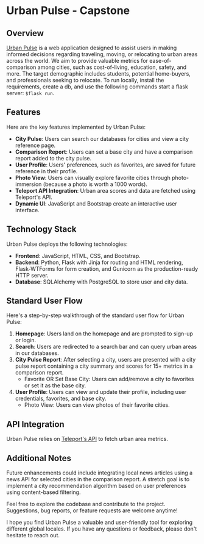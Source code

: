 # Urban Pulse - Capstone

## Overview
[Urban Pulse](https://urbanpulse.onrender.com) is a web application designed to assist users in making informed decisions regarding traveling, moving, or relocating to urban areas across the world. We aim to provide valuable metrics for ease-of-comparison among cities, such as cost-of-living, education, safety, and more. The target demographic includes students, potential home-buyers, and professionals seeking to relocate. To run locally, install the requirements, create a db, and use the following commands start a flask server: `$flask run`.

## Features
Here are the key features implemented by Urban Pulse:
- **City Pulse**: Users can search our databases for cities and view a city reference page.
- **Comparison Report**: Users can set a base city and have a comparison report added to the city pulse.
- **User Profile**: Users' preferences, such as favorites, are saved for future reference in their profile.
- **Photo View**: Users can visually explore favorite cities through photo-immersion (because a photo is worth a 1000 words).
- **Teleport API Integration**: Urban area scores and data are fetched using Teleport's API.
- **Dynamic UI**: JavaScript and Bootstrap create an interactive user interface.

## Technology Stack
Urban Pulse deploys the following technologies:
- **Frontend**: JavaScript, HTML, CSS, and Bootstrap.
- **Backend**: Python, Flask with Jinja for routing and HTML rendering, Flask-WTForms for form creation, and Gunicorn as the production-ready HTTP server.
- **Database**: SQLAlchemy with PostgreSQL to store user and city data.

## Standard User Flow
Here's a step-by-step walkthrough of the standard user flow for Urban Pulse:
1. **Homepage**: Users land on the homepage and are prompted to sign-up or login.
2. **Search**: Users are redirected to a search bar and can query urban areas in our databases.
3. **City Pulse Report**: After selecting a city, users are presented with a city pulse report containing a city summary and scores for 15+ metrics in a comparison report.
   - Favorite OR Set Base City: Users can add/remove a city to favorites or set it as the base city.
4. **User Profile**: Users can view and update their profile, including user credentials, favorites, and base city.
   - Photo View: Users can view photos of their favorite cities.

## API Integration
Urban Pulse relies on [Teleport's API](https://developers.teleport.org/api/) to fetch urban area metrics.

## Additional Notes
Future enhancements could include integrating local news articles using a news API for selected cities in the comparison report. A stretch goal is to implement a city recommendation algorithm based on user preferences using content-based filtering.

Feel free to explore the codebase and contribute to the project. Suggestions, bug reports, or feature requests are welcome anytime!

I hope you find Urban Pulse a valuable and user-friendly tool for exploring different global locales. If you have any questions or feedback, please don't hesitate to reach out.
